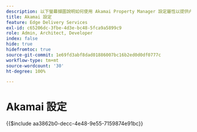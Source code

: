 ```yaml
---
description: 以下螢幕擷圖說明如何使用 Akamai Property Manager 設定屬性以提供內容。**基本設定以紅色圓圈標示。**
title: Akamai 設定
feature: Edge Delivery Services
exl-id: c65206dc-3fbe-4d3e-bc48-5fca9a5899c9
role: Admin, Architect, Developer
index: false
hide: true
hidefromtoc: true
source-git-commit: 1e69fd3abf8dad01886007bc16b2ed0d0df0777c
workflow-type: tm+mt
source-wordcount: '30'
ht-degree: 100%

---
```


# Akamai 設定

{{$include aa3862b0-decc-4e48-9e55-7159874e91bc}}
